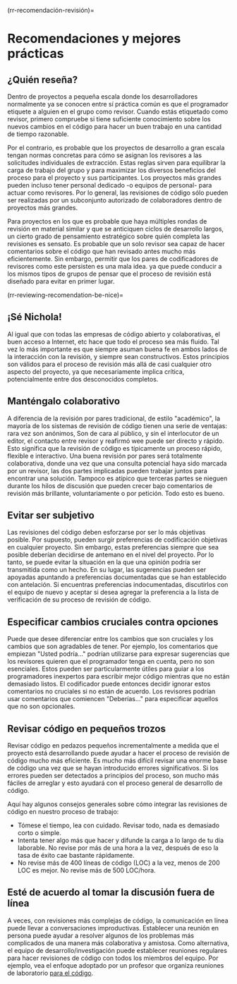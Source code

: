 (rr-recomendación-revisión)=
# Recomendaciones y mejores prácticas

## ¿Quién reseña?

Dentro de proyectos a pequeña escala donde los desarrolladores normalmente ya se conocen entre sí práctica común es que el programador etiquete a alguien en el grupo como revisor. Cuando estás etiquetado como revisor, primero compruebe si tiene suficiente conocimiento sobre los nuevos cambios en el código para hacer un buen trabajo en una cantidad de tiempo razonable.

Por el contrario, es probable que los proyectos de desarrollo a gran escala tengan normas concretas para cómo se asignan los revisores a las solicitudes individuales de extracción. Estas reglas sirven para equilibrar la carga de trabajo del grupo y para maximizar los diversos beneficios del proceso para el proyecto y sus participantes. Los proyectos más grandes pueden incluso tener personal dedicado -o equipos de personal- para actuar como revisores. Por lo general, las revisiones de código sólo pueden ser realizadas por un subconjunto autorizado de colaboradores dentro de proyectos más grandes.

Para proyectos en los que es probable que haya múltiples rondas de revisión en material similar y que se anticiquen ciclos de desarrollo largos, un cierto grado de pensamiento estratégico sobre quién completa las revisiones es sensato. Es probable que un solo revisor sea capaz de hacer comentarios sobre el código que han revisado antes mucho más eficientemente. Sin embargo, permitir que los pares de codificadores de revisores como este persisten es una mala idea. ya que puede conducir a los mismos tipos de grupos de pensar que el proceso de revisión está diseñado para evitar en primer lugar.

(rr-reviewing-recomendation-be-nice)=
## ¡Sé Nichola!

Al igual que con todas las empresas de código abierto y colaborativas, el buen acceso a Internet, etc hace que todo el proceso sea más fluido. Tal vez lo más importante es que siempre asuman buena fe en ambos lados de la interacción con la revisión, y siempre sean constructivos. Estos principios son válidos para el proceso de revisión más allá de casi cualquier otro aspecto del proyecto, ya que necesariamente implica crítica, potencialmente entre dos desconocidos completos.

## Manténgalo colaborativo

A diferencia de la revisión por pares tradicional, de estilo "académico", la mayoría de los sistemas de revisión de código tienen una serie de ventajas: rara vez son anónimos, Son de cara al público, y sin el interlocutor de un editor, el contacto entre revisor y reafirmó wee puede ser directo y rápido. Esto significa que la revisión de código es típicamente un proceso rápido, flexible e interactivo. Una buena revisión por pares será totalmente colaborativa, donde una vez que una consulta potencial haya sido marcada por un revisor, las dos partes implicadas pueden trabajar juntos para encontrar una solución. Tampoco es atípico que terceras partes se nieguen durante los hilos de discusión que pueden crecer bajo comentarios de revisión más brillante, voluntariamente o por petición. Todo esto es bueno.

## Evitar ser subjetivo

Las revisiones del código deben esforzarse por ser lo más objetivas posible. Por supuesto, pueden surgir preferencias de codificación objetivas en cualquier proyecto. Sin embargo, estas preferencias siempre que sea posible deberían decidirse de antemano en el nivel del proyecto. Por lo tanto, se puede evitar la situación en la que una opinión podría ser transmitida como un hecho. En su lugar, las sugerencias pueden ser apoyadas apuntando a preferencias documentadas que se han establecido con antelación. Si encuentras preferencias indocumentadas, discutirlos con el equipo de nuevo y aceptar si desea agregar la preferencia a la lista de verificación de su proceso de revisión de código.

## Especificar cambios cruciales contra opciones

Puede que desee diferenciar entre los cambios que son cruciales y los cambios que son agradables de tener. Por ejemplo, los comentarios que empiezan "Usted podría..." podrían utilizarse para expresar sugerencias que los revisores quieren que el programador tenga en cuenta, pero no son esenciales. Estos pueden ser particularmente útiles para guiar a los programadores inexpertos para escribir mejor código mientras que no están demasiado listos. El codificador puede entonces decidir ignorar estos comentarios no cruciales si no están de acuerdo. Los revisores podrían usar comentarios que comiencen "Deberías..." para especificar aquellos que no son opcionales.

## Revisar código en pequeños trozos

Revisar código en pedazos pequeños incrementalmente a medida que el proyecto está desarrollando puede ayudar a hacer el proceso de revisión de código mucho más eficiente. Es mucho más difícil revisar una enorme base de código una vez que se hayan introducido errores significativos. Si los errores pueden ser detectados a principios del proceso, son mucho más fáciles de arreglar y esto ayudará con el proceso general de desarrollo de código.

Aquí hay algunos consejos generales sobre cómo integrar las revisiones de código en nuestro proceso de trabajo:

- Tómese el tiempo, lea con cuidado. Revisar todo, nada es demasiado corto o simple.
- Intenta tener algo más que hacer y difunde la carga a lo largo de tu día laborable. No revise por más de una hora a la vez, después de eso la tasa de éxito cae bastante rápidamente.
- No revise más de 400 líneas de código (LOC) a la vez, menos de 200 LOC es mejor. No revise más de 500 LOC/hora.

## Esté de acuerdo al tomar la discusión fuera de línea

A veces, con revisiones más complejas de código, la comunicación en línea puede llevar a conversaciones improductivas. Establecer una reunión en persona puede ayudar a resolver algunos de los problemas más complicados de una manera más colaborativa y amistosa. Como alternativa, el equipo de desarrollo/investigación puede establecer reuniones regulares para hacer revisiones de código con todos los miembros del equipo. Por ejemplo, vea el enfoque adoptado por un profesor que organiza reuniones de laboratorio [para el código](http://fperez.org/py4science/code_reviews.html).
